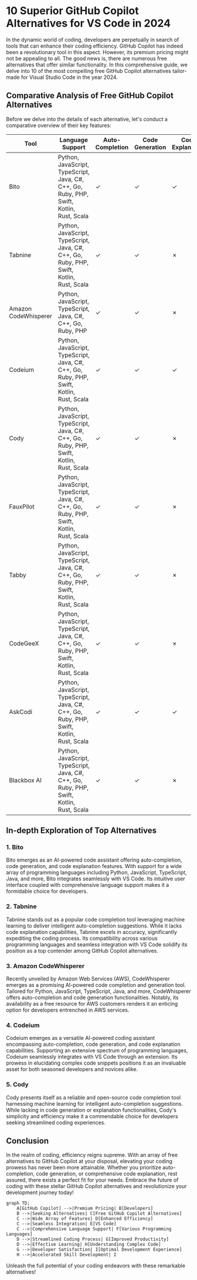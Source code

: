 # 10 Superior GitHub Copilot Alternatives for VS Code in 2024

In the dynamic world of coding, developers are perpetually in search of tools that can enhance their coding efficiency. GitHub Copilot has indeed been a revolutionary tool in this aspect. However, its premium pricing might not be appealing to all. The good news is, there are numerous free alternatives that offer similar functionality. In this comprehensive guide, we delve into 10 of the most compelling free GitHub Copilot alternatives tailor-made for Visual Studio Code in the year 2024.

## Comparative Analysis of Free GitHub Copilot Alternatives

Before we delve into the details of each alternative, let's conduct a comparative overview of their key features:

| Tool               | Language Support                                                                                                                                                                           | Auto-Completion | Code Generation | Code Explanation |
|--------------------|--------------------------------------------------------------------------------------------------------------------------------------------------------------------------------------------|-----------------|-----------------|------------------|
| Bito               | Python, JavaScript, TypeScript, Java, C#, C++, Go, Ruby, PHP, Swift, Kotlin, Rust, Scala                                                                                                  | ✓               | ✓               | ✓                |
| Tabnine            | Python, JavaScript, TypeScript, Java, C#, C++, Go, Ruby, PHP, Swift, Kotlin, Rust, Scala                                                                                                 | ✓               | ✓               | ✗                |
| Amazon CodeWhisperer | Python, JavaScript, TypeScript, Java, C#, C++, Go, Ruby, PHP                                                                                                                               | ✓               | ✓               | ✗                |
| Codeium            | Python, JavaScript, TypeScript, Java, C#, C++, Go, Ruby, PHP, Swift, Kotlin, Rust, Scala                                                                                                  | ✓               | ✓               | ✓                |
| Cody               | Python, JavaScript, TypeScript, Java, C#, C++, Go, Ruby, PHP, Swift, Kotlin, Rust, Scala                                                                                                  | ✓               | ✓               | ✗                |
| FauxPilot          | Python, JavaScript, TypeScript, Java, C#, C++, Go, Ruby, PHP, Swift, Kotlin, Rust, Scala                                                                                                  | ✓               | ✓               | ✗                |
| Tabby              | Python, JavaScript, TypeScript, Java, C#, C++, Go, Ruby, PHP, Swift, Kotlin, Rust, Scala                                                                                                  | ✓               | ✓               | ✗                |
| CodeGeeX           | Python, JavaScript, TypeScript, Java, C#, C++, Go, Ruby, PHP, Swift, Kotlin, Rust, Scala                                                                                                  | ✓               | ✓               | ✗                |
| AskCodi            | Python, JavaScript, TypeScript, Java, C#, C++, Go, Ruby, PHP, Swift, Kotlin, Rust, Scala                                                                                                  | ✓               | ✓               | ✓                |
| Blackbox AI        | Python, JavaScript, TypeScript, Java, C#, C++, Go, Ruby, PHP, Swift, Kotlin, Rust, Scala                                                                                                  | ✓               | ✓               | ✗                |

## In-depth Exploration of Top Alternatives

### 1. Bito

Bito emerges as an AI-powered code assistant offering auto-completion, code generation, and code explanation features. With support for a wide array of programming languages including Python, JavaScript, TypeScript, Java, and more, Bito integrates seamlessly with VS Code. Its intuitive user interface coupled with comprehensive language support makes it a formidable choice for developers.

### 2. Tabnine

Tabnine stands out as a popular code completion tool leveraging machine learning to deliver intelligent auto-completion suggestions. While it lacks code explanation capabilities, Tabnine excels in accuracy, significantly expediting the coding process. Its compatibility across various programming languages and seamless integration with VS Code solidify its position as a top contender among GitHub Copilot alternatives.

### 3. Amazon CodeWhisperer

Recently unveiled by Amazon Web Services (AWS), CodeWhisperer emerges as a promising AI-powered code completion and generation tool. Tailored for Python, JavaScript, TypeScript, Java, and more, CodeWhisperer offers auto-completion and code generation functionalities. Notably, its availability as a free resource for AWS customers renders it an enticing option for developers entrenched in AWS services.

### 4. Codeium

Codeium emerges as a versatile AI-powered coding assistant encompassing auto-completion, code generation, and code explanation capabilities. Supporting an extensive spectrum of programming languages, Codeium seamlessly integrates with VS Code through an extension. Its prowess in elucidating complex code snippets positions it as an invaluable asset for both seasoned developers and novices alike.

### 5. Cody

Cody presents itself as a reliable and open-source code completion tool harnessing machine learning for intelligent auto-completion suggestions. While lacking in code generation or explanation functionalities, Cody's simplicity and efficiency make it a commendable choice for developers seeking streamlined coding experiences.

## Conclusion

In the realm of coding, efficiency reigns supreme. With an array of free alternatives to GitHub Copilot at your disposal, elevating your coding prowess has never been more attainable. Whether you prioritize auto-completion, code generation, or comprehensive code explanation, rest assured, there exists a perfect fit for your needs. Embrace the future of coding with these stellar GitHub Copilot alternatives and revolutionize your development journey today!

```mermaid
graph TD;
    A[GitHub Copilot] -->|Premium Pricing| B[Developers]
    B -->|Seeking Alternatives| C[Free GitHub Copilot Alternatives]
    C -->|Wide Array of Features| D[Enhanced Efficiency]
    C -->|Seamless Integration| E[VS Code]
    C -->|Comprehensive Language Support| F[Various Programming Languages]
    D -->|Streamlined Coding Process| G[Improved Productivity]
    D -->|Effective Learning| H[Understanding Complex Code]
    G -->|Developer Satisfaction| I[Optimal Development Experience]
    H -->|Accelerated Skill Development| I
```

Unleash the full potential of your coding endeavors with these remarkable alternatives!
